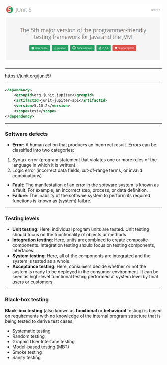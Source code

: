 ![img.png](src/main/resources/img.png)

---
https://junit.org/junit5/
___
```xml
<dependency>
    <groupId>org.junit.jupiter</groupId>
    <artifactId>junit-jupiter-api</artifactId>
    <version>5.10.2</version>
    <scope>test</scope>
</dependency>
```
---
### Software defects
- **Error**: A human action that produces an incorrect result. Errors can be classified into two categories:
1. Syntax error (program statement that violates one or more rules of the language in which it is written).
2. Logic error (incorrect data fields, out-of-range terms, or invalid combinations)
- **Fault**: The manifestation of an error in the software system is known as a fault. For example, an incorrect step, 
process, or data definition.
- **Failure**: The inability of the software system to perform its required functions is known as (system) failure.
---

### Testing levels

- **Unit testing**: Here, individual program units are tested. Unit testing should focus on the functionality of objects or methods
- **Integration testing**: Here, units are combined to create composite components. Integration testing should focus on testing components, interfaces.
- **System testing**: Here, all of the components are integrated and the system is tested as a whole.
- **Acceptance testing**: Here, consumers decide whether or not the system is ready to be deployed in the consumer environment. It can be seen as high-level functional testing performed at system level by final users or customers.
---

### Black-box testing

**Black-box testing** (also known as **functional** or **behavioral** testing) is based on requirements with no knowledge
of the internal program structure that is being tested to derive test cases.
 - Systematic testing
 - Random testing
 - Graphic User Interface testing
 - Model-based testing (MBT)
 - Smoke testing
 - Sanity testing